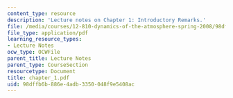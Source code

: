 ```yaml
---
content_type: resource
description: 'Lecture notes on Chapter 1: Introductory Remarks.'
file: /media/courses/12-810-dynamics-of-the-atmosphere-spring-2008/98dffb6b886e4adb3350048f9e5408ac_chapter_1.pdf
file_type: application/pdf
learning_resource_types:
- Lecture Notes
ocw_type: OCWFile
parent_title: Lecture Notes
parent_type: CourseSection
resourcetype: Document
title: chapter_1.pdf
uid: 98dffb6b-886e-4adb-3350-048f9e5408ac
---
```

